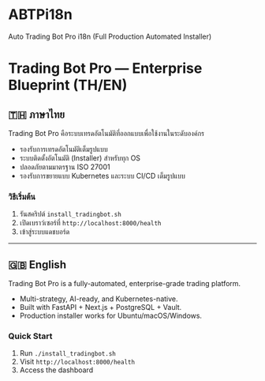 # ABTPi18n
Auto Trading Bot Pro i18n (Full Production Automated Installer)
# Trading Bot Pro — Enterprise Blueprint (TH/EN)

## 🇹🇭 ภาษาไทย
Trading Bot Pro คือระบบเทรดอัตโนมัติที่ออกแบบเพื่อใช้งานในระดับองค์กร
- รองรับการเทรดอัตโนมัติเต็มรูปแบบ
- ระบบติดตั้งอัตโนมัติ (Installer) สำหรับทุก OS
- ปลอดภัยตามมาตรฐาน ISO 27001
- รองรับการขยายแบบ Kubernetes และระบบ CI/CD เต็มรูปแบบ
### วิธีเริ่มต้น
1. รันสคริปต์ `install_tradingbot.sh`
2. เปิดเบราว์เซอร์ที่ `http://localhost:8000/health`
3. เข้าสู่ระบบแดชบอร์ด
---
## 🇬🇧 English
Trading Bot Pro is a fully-automated, enterprise-grade trading platform.
- Multi-strategy, AI-ready, and Kubernetes-native.
- Built with FastAPI + Next.js + PostgreSQL + Vault.
- Production installer works for Ubuntu/macOS/Windows.

### Quick Start
1. Run `./install_tradingbot.sh`
2. Visit `http://localhost:8000/health`
3. Access the dashboard
